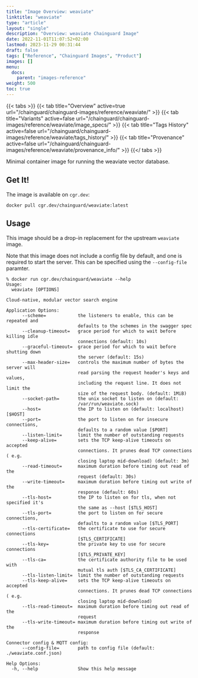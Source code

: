 ```yaml
---
title: "Image Overview: weaviate"
linktitle: "weaviate"
type: "article"
layout: "single"
description: "Overview: weaviate Chainguard Image"
date: 2022-11-01T11:07:52+02:00
lastmod: 2023-11-29 00:31:44
draft: false
tags: ["Reference", "Chainguard Images", "Product"]
images: []
menu: 
  docs: 
    parent: "images-reference"
weight: 500
toc: true
---
```


{{< tabs >}}
{{< tab title="Overview" active=true url="/chainguard/chainguard-images/reference/weaviate/" >}}
{{< tab title="Variants" active=false url="/chainguard/chainguard-images/reference/weaviate/image_specs/" >}}
{{< tab title="Tags History" active=false url="/chainguard/chainguard-images/reference/weaviate/tags_history/" >}}
{{< tab title="Provenance" active=false url="/chainguard/chainguard-images/reference/weaviate/provenance_info/" >}}
{{</ tabs >}}



<!--overview:start-->
Minimal container image for running the weaviate vector database.
<!--overview:end-->

<!--getting:start-->
## Get It!
The image is available on `cgr.dev`:

```
docker pull cgr.dev/chainguard/weaviate:latest
```
<!--getting:end-->

<!--body:start-->
## Usage

This image should be a drop-in replacement for the upstream `weaviate` image.

Note that this image does not include a config file by default, and one is required to start the server.
This can be specified using the `--config-file` paramter.

```
% docker run cgr.dev/chainguard/weaviate --help
Usage:
  weaviate [OPTIONS]

Cloud-native, modular vector search engine

Application Options:
      --scheme=            the listeners to enable, this can be repeated and
                           defaults to the schemes in the swagger spec
      --cleanup-timeout=   grace period for which to wait before killing idle
                           connections (default: 10s)
      --graceful-timeout=  grace period for which to wait before shutting down
                           the server (default: 15s)
      --max-header-size=   controls the maximum number of bytes the server will
                           read parsing the request header's keys and values,
                           including the request line. It does not limit the
                           size of the request body. (default: 1MiB)
      --socket-path=       the unix socket to listen on (default:
                           /var/run/weaviate.sock)
      --host=              the IP to listen on (default: localhost) [$HOST]
      --port=              the port to listen on for insecure connections,
                           defaults to a random value [$PORT]
      --listen-limit=      limit the number of outstanding requests
      --keep-alive=        sets the TCP keep-alive timeouts on accepted
                           connections. It prunes dead TCP connections ( e.g.
                           closing laptop mid-download) (default: 3m)
      --read-timeout=      maximum duration before timing out read of the
                           request (default: 30s)
      --write-timeout=     maximum duration before timing out write of the
                           response (default: 60s)
      --tls-host=          the IP to listen on for tls, when not specified it's
                           the same as --host [$TLS_HOST]
      --tls-port=          the port to listen on for secure connections,
                           defaults to a random value [$TLS_PORT]
      --tls-certificate=   the certificate to use for secure connections
                           [$TLS_CERTIFICATE]
      --tls-key=           the private key to use for secure connections
                           [$TLS_PRIVATE_KEY]
      --tls-ca=            the certificate authority file to be used with
                           mutual tls auth [$TLS_CA_CERTIFICATE]
      --tls-listen-limit=  limit the number of outstanding requests
      --tls-keep-alive=    sets the TCP keep-alive timeouts on accepted
                           connections. It prunes dead TCP connections ( e.g.
                           closing laptop mid-download)
      --tls-read-timeout=  maximum duration before timing out read of the
                           request
      --tls-write-timeout= maximum duration before timing out write of the
                           response

Connector config & MQTT config:
      --config-file=       path to config file (default: ./weaviate.conf.json)

Help Options:
  -h, --help               Show this help message
```
<!--body:end-->

